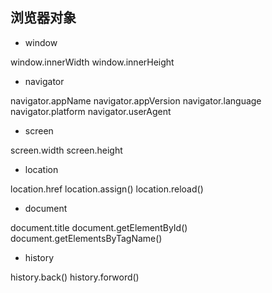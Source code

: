 ## 浏览器对象

+ window

window.innerWidth
window.innerHeight

+ navigator

navigator.appName
navigator.appVersion
navigator.language
navigator.platform
navigator.userAgent

+ screen

screen.width
screen.height

+ location

location.href
location.assign()
location.reload()

+ document

document.title
document.getElementById()
document.getElementsByTagName()

+ history

history.back()
history.forword()